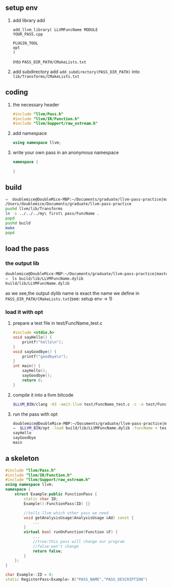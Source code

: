 ## setup env
1. add library
add
    ```
    add_llvm_library( LLVMFuncName MODULE
    YOUR_PASS.cpp

    PLUGIN_TOOL
    opt
    )
    ```
    into `PASS_DIR_PATH/CMakeLists.txt`

2. add subdirectory
    add `add_subdirectory(PASS_DIR_PATH)` into `lib/Transforms/CMakeLists.txt`

## coding

1. the necessary header
    ```cpp
    #include "llvm/Pass.h"
    #include "llvm/IR/Function.h"
    #include "llvm/Support/raw_ostream.h"
    ```

2. add namespace
    ```cpp
    using namespace llvm;
    ```

3. write your own pass in an anonymous namespace
    ```cpp
    namespace {
        
    }
    ```

## build

```sh
⇒  doublemice@DoubleMice-MBP:~/Documents/graduate/llvm-pass-practice|master⚡ pwd
/Users/doublemice/Documents/graduate/llvm-pass-practice
pushd llvm/lib/Transforms
ln -s ../../../my\ first\ pass/FuncName .
popd
pushd build
make
popd
```

## load the pass

### the output lib
```sh
doublemice@DoubleMice-MBP:~/Documents/graduate/llvm-pass-practice|master⚡ 
⇒  ls build/lib/LLVMFuncName.dylib 
build/lib/LLVMFuncName.dylib
```

as we see,the output dylib name is exact the name we define in `PASS_DIR_PATH/CMakeLists.txt`(see: setup env -> 1)

### load it with opt
1. prepare a test file in test/FuncName_test.c
    ```cpp
    #include <stdio.h>
    void sayHello() {
        printf("hello\n");
    }
    void sayGoodbye() {
        printf("goodbye\n");
    }
    int main() {
        sayHello();
        sayGoodbye();
        return 0;
    }
    ```

2. compile it into a llvm bitcode
    ```sh
    $LLVM_BIN/clang -O3 -emit-llvm test/FuncName_test.c -c -o test/FuncName_test.bc
    ```
3. run the pass with opt
    ```sh
    doublemice@DoubleMice-MBP:~/Documents/graduate/llvm-pass-practice|master⚡ 
    ⇒  $LLVM_BIN/opt -load build/lib/LLVMFuncName.dylib -funcName < test/FuncName_test.bc > /dev/null
    sayHello
    sayGoodbye
    main
    ```

## a skeleton
```cpp
#include "llvm/Pass.h"
#include "llvm/IR/Function.h"
#include "llvm/Support/raw_ostream.h"
using namespace llvm;
namespace {
    struct Example:public FunctionPass {
        static char ID;
        Example():FunctionPass(ID) {}

        //tells llvm which other pass we need
        void getAnalysisUsage(AnalysisUsage &AU) const {
            ...
        }
        virtual bool runOnFunction(Function &F) {
            ...
            //true:this pass will change our program
            //false:won't change
            return false;
        }
    };
}

char Example::ID = 0;
static RegisterPass<Example> X("PASS_NAME","PASS_DESCRIPTION")
```